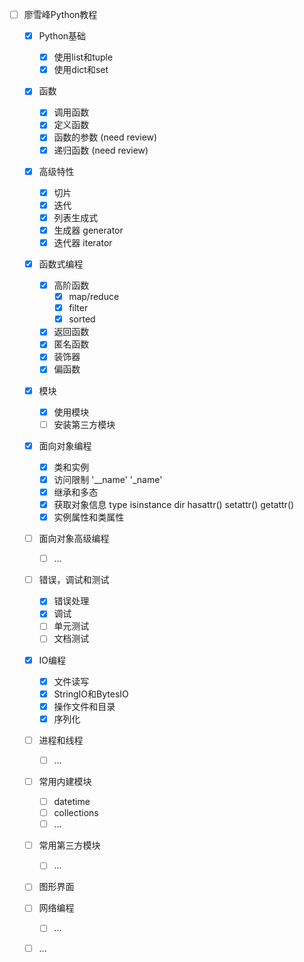 - [ ] 廖雪峰Python教程
  - [x] Python基础
    - [x] 使用list和tuple
    - [x] 使用dict和set
  - [x] 函数
    - [x] 调用函数
    - [x] 定义函数
    - [x] 函数的参数 (need review)
    - [x] 递归函数 (need review)
  - [x] 高级特性
    - [x] 切片
    - [x] 迭代
    - [x] 列表生成式
    - [x] 生成器 generator
    - [x] 迭代器 iterator
  - [x] 函数式编程
    - [x] 高阶函数
      - [x] map/reduce
      - [x] filter
      - [x] sorted
    - [x] 返回函数
    - [x] 匿名函数
    - [x] 装饰器
    - [x] 偏函数
  - [x] 模块
    - [x] 使用模块
    - [ ] 安装第三方模块
  - [x] 面向对象编程
    - [x] 类和实例
    - [x] 访问限制 '__name' '_name'
    - [x] 继承和多态
    - [x] 获取对象信息 type isinstance dir hasattr()  setattr() getattr()
    - [x] 实例属性和类属性
  - [ ] 面向对象高级编程
    - [ ] ...
  - [ ] 错误，调试和测试
    - [x] 错误处理
    - [x] 调试
    - [ ] 单元测试
    - [ ] 文档测试
  - [x] IO编程
    - [x] 文件读写
    - [x] StringIO和BytesIO
    - [x] 操作文件和目录
    - [x] 序列化
  - [ ] 进程和线程
    - [ ] ...
  - [ ] 常用内建模块
    - [ ] datetime
    - [ ] collections
    - [ ] ...
  - [ ] 常用第三方模块
    - [ ] ...
  - [ ] 图形界面
  - [ ] 网络编程
    - [ ] ...
  - [ ] ...

